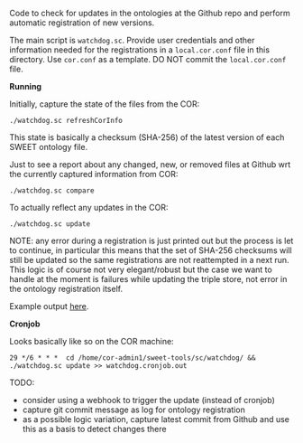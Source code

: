 Code to check for updates in the ontologies at the Github repo
and perform automatic registration of new versions.

The main script is `watchdog.sc`.
Provide user credentials and other information needed for the
registrations in a `local.cor.conf` file in this directory.
Use `cor.conf` as a template.
DO NOT commit the `local.cor.conf` file.

**Running**

Initially, capture the state of the files from the COR:

    ./watchdog.sc refreshCorInfo

This state is basically a checksum (SHA-256) of the latest version of
each SWEET ontology file.

Just to see a report about any changed, new, or removed files at Github
wrt the currently captured information from COR:

    ./watchdog.sc compare

To actually reflect any updates in the COR:

    ./watchdog.sc update
    
NOTE: any error during a registration is just printed out but the process
is let to continue, in particular this means that the set of SHA-256
checksums will still be updated so the same registrations are not 
reattempted in a next run.  This logic is of course not very elegant/robust
but the case we want to handle at the moment is failures while updating 
the triple store, not error in the ontology registration itself.

Example output
[here](https://gist.github.com/carueda/a2b781d653651c4ddec4b83c73e5cdb4).

**Cronjob**

Looks basically like so on the COR machine:

    29 */6 * * *  cd /home/cor-admin1/sweet-tools/sc/watchdog/ && ./watchdog.sc update >> watchdog.cronjob.out



TODO:
- consider using a webhook to trigger the update (instead of cronjob)
- capture git commit message as log for ontology registration
- as a possible logic variation, capture latest commit from Github and
  use this as a basis to detect changes there
